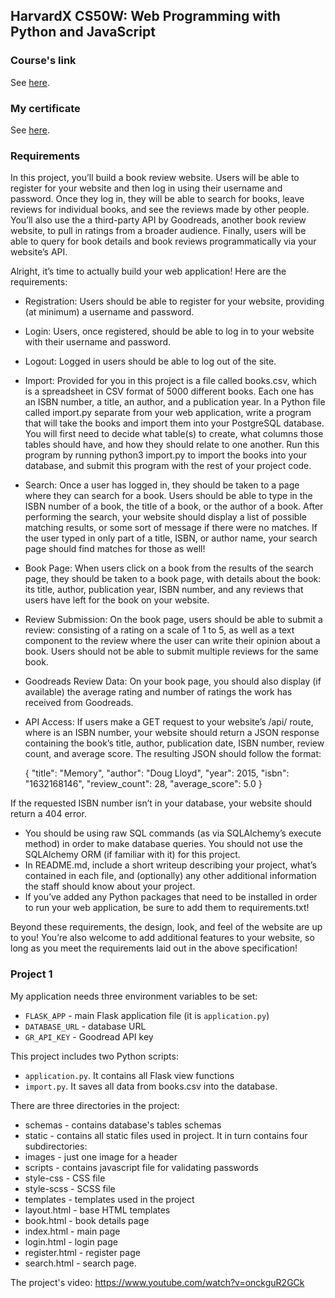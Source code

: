 ## HarvardX CS50W: Web Programming with Python and JavaScript

### Course's link
See [here](https://www.edx.org/course/cs50s-web-programming-with-python-and-javascript).

### My certificate
See [here](https://courses.edx.org/certificates/ce24e09f0bb74979b9cfb4535e72d444).

### Requirements
In this project, you’ll build a book review website. Users will be able to register for your website and then log in using their username and password. Once they log in, they will be able to search for books, leave reviews for individual books, and see the reviews made by other people. You’ll also use the a third-party API by Goodreads, another book review website, to pull in ratings from a broader audience. Finally, users will be able to query for book details and book reviews programmatically via your website’s API.

Alright, it’s time to actually build your web application! Here are the requirements:

  - Registration: Users should be able to register for your website, providing (at minimum) a username and password.
  - Login: Users, once registered, should be able to log in to your website with their username and password.
  - Logout: Logged in users should be able to log out of the site.
  - Import: Provided for you in this project is a file called books.csv, which is a spreadsheet in CSV format of 5000 different books. Each one has an ISBN number, a title, an author, and a publication year. In a Python file called import.py separate from your web application, write a program that will take the books and import them into your PostgreSQL database. You will first need to decide what table(s) to create, what columns those tables should have, and how they should relate to one another. Run this program by running python3 import.py to import the books into your database, and submit this program with the rest of your project code.
  - Search: Once a user has logged in, they should be taken to a page where they can search for a book. Users should be able to type in the ISBN number of a book, the title of a book, or the author of a book. After performing the search, your website should display a list of possible matching results, or some sort of message if there were no matches. If the user typed in only part of a title, ISBN, or author name, your search page should find matches for those as well!
  - Book Page: When users click on a book from the results of the search page, they should be taken to a book page, with details about the book: its title, author, publication year, ISBN number, and any reviews that users have left for the book on your website.
  - Review Submission: On the book page, users should be able to submit a review: consisting of a rating on a scale of 1 to 5, as well as a text component to the review where the user can write their opinion about a book. Users should not be able to submit multiple reviews for the same book.
  - Goodreads Review Data: On your book page, you should also display (if available) the average rating and number of ratings the work has received from Goodreads.
  - API Access: If users make a GET request to your website’s /api/<isbn> route, where <isbn> is an ISBN number, your website should return a JSON response containing the book’s title, author, publication date, ISBN number, review count, and average score. The resulting JSON should follow the format:

    {
        "title": "Memory",
        "author": "Doug Lloyd",
        "year": 2015,
        "isbn": "1632168146",
        "review_count": 28,
        "average_score": 5.0
    }

If the requested ISBN number isn’t in your database, your website should return a 404 error.

  - You should be using raw SQL commands (as via SQLAlchemy’s execute method) in order to make database queries. You should not use the SQLAlchemy ORM (if familiar with it) for this project.
  - In README.md, include a short writeup describing your project, what’s contained in each file, and (optionally) any other additional information the staff should know about your project.
  - If you’ve added any Python packages that need to be installed in order to run your web application, be sure to add them to requirements.txt!

Beyond these requirements, the design, look, and feel of the website are up to you! You’re also welcome to add additional features to your website, so long as you meet the requirements laid out in the above specification!

### Project 1

My application needs three environment variables to be set:
- `FLASK_APP` - main Flask application file (it is `application.py`)
- `DATABASE_URL` - database URL
- `GR_API_KEY` - Goodread API key

This project includes two Python scripts:
- `application.py`. It contains all Flask view functions
- `import.py`. It saves all data from books.csv into the database.

There are three directories in the project:
- schemas - contains database's tables schemas
- static - contains all static files used in project. It in turn contains four subdirectories:
 - images - just one image for a header
 - scripts - contains javascript file for validating passwords
 - style-css - CSS file
 - style-scss - SCSS file
- templates - templates used in the project
 - layout.html - base HTML templates
 - book.html - book details page
 - index.html - main page
 - login.html - login page
 - register.html - register page
 - search.html - search page.

The project's video: https://www.youtube.com/watch?v=onckguR2GCk
